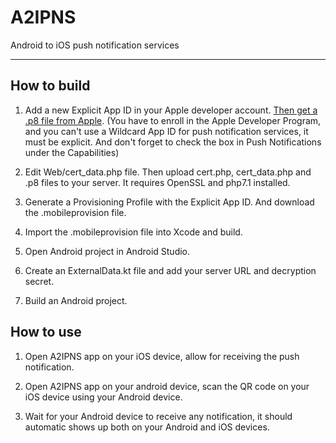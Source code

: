 # A2IPNS
Android to iOS push notification services

-------------------------------

## How to build

1. Add a new Explicit App ID in your Apple developer account. [Then get a .p8 file from Apple](https://developer.apple.com/documentation/usernotifications/setting_up_a_remote_notification_server/establishing_a_token-based_connection_to_apns). (You have to enroll in the Apple Developer Program, and you can't use a Wildcard App ID for push notification services, it must be explicit. And don't forget to check the box in Push Notifications under the Capabilities)

2. Edit Web/cert_data.php file. Then upload cert.php, cert_data.php and .p8 files to your server. It requires OpenSSL and php7.1 installed.

3. Generate a Provisioning Profile with the Explicit App ID. And download the .mobileprovision file.

4. Import the .mobileprovision file into Xcode and build.

5. Open Android project in Android Studio.

6. Create an ExternalData.kt file and add your server URL and decryption secret.

7. Build an Android project.


## How to use

1. Open A2IPNS app on your iOS device, allow for receiving the push notification.

2. Open A2IPNS app on your android device, scan the QR code on your iOS device using your Android device.

3. Wait for your Android device to receive any notification, it should automatic shows up both on your Android and iOS devices.
